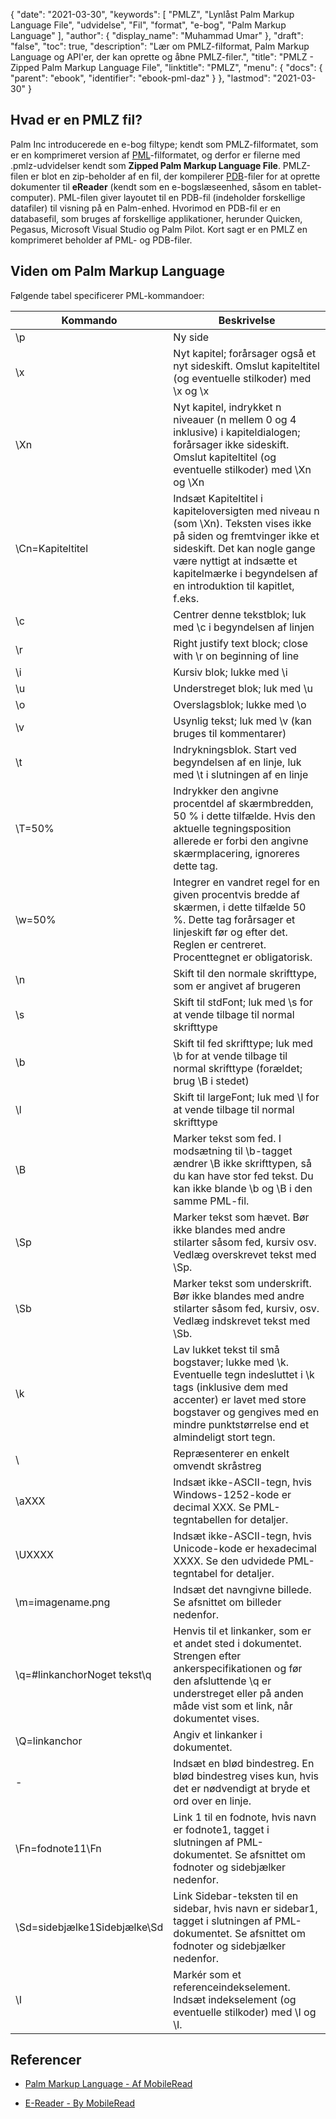 {
  "date": "2021-03-30",
  "keywords": [
"PMLZ",
"Lynlåst Palm Markup Language File",
"udvidelse",
"Fil",
"format",
"e-bog",
"Palm Markup Language"
],
  "author": {
    "display_name": "Muhammad Umar"
},
  "draft": "false",
  "toc": true,
  "description": "Lær om PMLZ-filformat, Palm Markup Language og API'er, der kan oprette og åbne PMLZ-filer.",
  "title": "PMLZ - Zipped Palm Markup Language File",
  "linktitle": "PMLZ",
  "menu": {
    "docs": {
      "parent": "ebook",
      "identifier": "ebook-pml-daz"
}
},
  "lastmod": "2021-03-30"
}

## Hvad er en PMLZ fil?

Palm Inc introducerede en e-bog filtype; kendt som PMLZ-filformatet, som er en komprimeret version af [PML](/ebook/pml/)-filformatet, og derfor er filerne med .pmlz-udvidelser kendt som **Zipped Palm Markup Language File**. PMLZ-filen er blot en zip-beholder af en fil, der kompilerer [PDB](/programming/pdb/)-filer for at oprette dokumenter til **eReader** (kendt som en e-bogslæseenhed, såsom en tablet-computer). PML-filen giver layoutet til en PDB-fil (indeholder forskellige datafiler) til visning på en Palm-enhed. Hvorimod en PDB-fil er en databasefil, som bruges af forskellige applikationer, herunder Quicken, Pegasus, Microsoft Visual Studio og Palm Pilot. Kort sagt er en PMLZ en komprimeret beholder af PML- og PDB-filer.


## Viden om Palm Markup Language
Følgende tabel specificerer PML-kommandoer:

|Kommando|Beskrivelse|
---|---|
| \p | Ny side |
| \x | Nyt kapitel; forårsager også et nyt sideskift. Omslut kapiteltitel (og eventuelle stilkoder) med \x og \x |
| \Xn | Nyt kapitel, indrykket n niveauer (n mellem 0 og 4 inklusive) i kapiteldialogen; forårsager ikke sideskift. Omslut kapiteltitel (og eventuelle stilkoder) med \Xn og \Xn |
| \Cn=Kapiteltitel | Indsæt Kapiteltitel i kapiteloversigten med niveau n (som \Xn). Teksten vises ikke på siden og fremtvinger ikke et sideskift. Det kan nogle gange være nyttigt at indsætte et kapitelmærke i begyndelsen af en introduktion til kapitlet, f.eks. |
| \c | Centrer denne tekstblok; luk med \c i begyndelsen af linjen |
|             \r              |                                                                                                    Right justify text block; close with \r on beginning of line                                                                                                     |
| \i | Kursiv blok; lukke med \i |
| \u | Understreget blok; luk med \u |
| \o | Overslagsblok; lukke med \o |
| \v | Usynlig tekst; luk med \v (kan bruges til kommentarer) |
| \t | Indrykningsblok. Start ved begyndelsen af en linje, luk med \t i slutningen af en linje |
| \T=50% | Indrykker den angivne procentdel af skærmbredden, 50 % i dette tilfælde. Hvis den aktuelle tegningsposition allerede er forbi den angivne skærmplacering, ignoreres dette tag. |
| \w=50% | Integrer en vandret regel for en given procentvis bredde af skærmen, i dette tilfælde 50 %. Dette tag forårsager et linjeskift før og efter det. Reglen er centreret. Procenttegnet er obligatorisk. |
| \n | Skift til den normale skrifttype, som er angivet af brugeren |
| \s | Skift til stdFont; luk med \s for at vende tilbage til normal skrifttype |
| \b | Skift til fed skrifttype; luk med \b for at vende tilbage til normal skrifttype (forældet; brug \B i stedet) |
| \l | Skift til largeFont; luk med \l for at vende tilbage til normal skrifttype |
| \B | Marker tekst som fed. I modsætning til \b-tagget ændrer \B ikke skrifttypen, så du kan have stor fed tekst. Du kan ikke blande \b og \B i den samme PML-fil. |
| \Sp | Marker tekst som hævet. Bør ikke blandes med andre stilarter såsom fed, kursiv osv. Vedlæg overskrevet tekst med \Sp. |
| \Sb | Marker tekst som underskrift. Bør ikke blandes med andre stilarter såsom fed, kursiv, osv. Vedlæg indskrevet tekst med \Sb. |
| \k | Lav lukket tekst til små bogstaver; lukke med \k. Eventuelle tegn indesluttet i \k tags (inklusive dem med accenter) er lavet med store bogstaver og gengives med en mindre punktstørrelse end et almindeligt stort tegn. |
| \\ | Repræsenterer en enkelt omvendt skråstreg |
| \aXXX | Indsæt ikke-ASCII-tegn, hvis Windows-1252-kode er decimal XXX. Se PML-tegntabellen for detaljer. |
| \UXXXX | Indsæt ikke-ASCII-tegn, hvis Unicode-kode er hexadecimal XXXX. Se den udvidede PML-tegntabel for detaljer. |
| \m=imagename.png | Indsæt det navngivne billede. Se afsnittet om billeder nedenfor. |
| \q=#linkanchorNoget tekst\q | Henvis til et linkanker, som er et andet sted i dokumentet. Strengen efter ankerspecifikationen og før den afsluttende \q er understreget eller på anden måde vist som et link, når dokumentet vises. |
| \Q=linkanchor | Angiv et linkanker i dokumentet. |
| \- | Indsæt en blød bindestreg. En blød bindestreg vises kun, hvis det er nødvendigt at bryde et ord over en linje. |
| \Fn=fodnote11\Fn | Link 1 til en fodnote, hvis navn er fodnote1, tagget i slutningen af PML-dokumentet. Se afsnittet om fodnoter og sidebjælker nedenfor. |
| \Sd=sidebjælke1Sidebjælke\Sd | Link Sidebar-teksten til en sidebar, hvis navn er sidebar1, tagget i slutningen af PML-dokumentet. Se afsnittet om fodnoter og sidebjælker nedenfor. |
| \I | Markér som et referenceindekselement. Indsæt indekselement (og eventuelle stilkoder) med \I og \I.|


## Referencer

* [Palm Markup Language - Af MobileRead](https://wiki.mobileread.com/wiki/EReader)

* [E-Reader - By MobileRead](https://en.wikipedia.org/wiki/E-reader)


